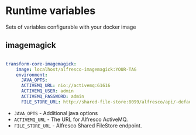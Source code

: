 # Runtime variables

Sets of variables configurable with your docker image

## imagemagick

```yaml

transform-core-imagemagick:
    image: localhost/alfresco-imagemagick:YOUR-TAG
    environment:
      JAVA_OPTS:
      ACTIVEMQ_URL: nio://activemq:61616
      ACTIVEMQ_USER: admin
      ACTIVEMQ_PASSWORD: admin
      FILE_STORE_URL: http://shared-file-store:8099/alfresco/api/-default-/private/sfs/versions/1/file

```

- `JAVA_OPTS` - Additional java options
- `ACTIVEMQ_URL` - The URL for Alfresco ActiveMQ.
- `FILE_STORE_URL` -  Alfresco Shared FileStore endpoint.
